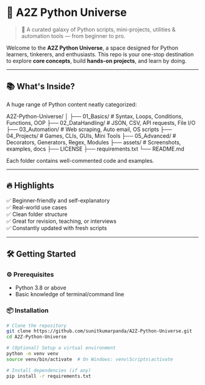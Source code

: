 # 🌌 A2Z Python Universe

> 🚀 A curated galaxy of Python scripts, mini-projects, utilities & automation tools — from beginner to pro.

Welcome to the **A2Z Python Universe**, a space designed for Python learners, tinkerers, and enthusiasts. This repo is your one-stop destination to explore **core concepts**, build **hands-on projects**, and learn by doing.

---

## 📚 What's Inside?

A huge range of Python content neatly categorized:

A2Z-Python-Universe/
│
├── 01_Basics/ # Syntax, Loops, Conditions, Functions, OOP
├── 02_DataHandling/ # JSON, CSV, API requests, File I/O
├── 03_Automation/ # Web scraping, Auto email, OS scripts
├── 04_Projects/ # Games, CLIs, GUIs, Mini Tools
├── 05_Advanced/ # Decorators, Generators, Regex, Modules
├── assets/ # Screenshots, examples, docs
├── LICENSE
├── requirements.txt
└── README.md


Each folder contains well-commented code and examples.

---

## 🔥 Highlights

✅ Beginner‑friendly and self-explanatory  
✅ Real-world use cases  
✅ Clean folder structure  
✅ Great for revision, teaching, or interviews  
✅ Constantly updated with fresh scripts

---

## 🛠️ Getting Started

### ⚙️ Prerequisites

- Python 3.8 or above
- Basic knowledge of terminal/command line

### 📦 Installation

```bash
# Clone the repository
git clone https://github.com/sunitkumarpanda/A2Z-Python-Universe.git
cd A2Z-Python-Universe

# (Optional) Setup a virtual environment
python -m venv venv
source venv/bin/activate  # On Windows: venv\Scripts\activate

# Install dependencies (if any)
pip install -r requirements.txt
